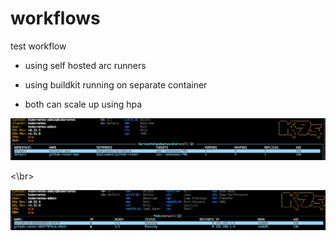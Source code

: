 # workflows
test workflow

- using self hosted arc runners
- using buildkit running on separate container

- both can scale up using hpa

[![hpa enabled](img/hpa.png)](img/hpa.png)

<\br>


[![runner/buildkit pods](img/pods.png)](img/pods.png)


